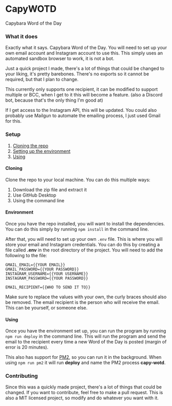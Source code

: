 # CapyWOTD
Capybara Word of the Day

### What it does
Exactly what it says. Capybara Word of the Day.
You will need to set up your own email account and Instagram account to use this. This simply uses an automated sandbox browser to work, it is not a bot.

Just a quick project I made, there's a lot of things that could be changed to your liking, it's pretty barebones. There's no exports so it cannot be required, but that I plan to change.

This currently only supports one recipient, it can be modified to support multiple or BCC, when I get to it this will become a feature. (also a Discord bot, because that's the only thing I'm good at)

If I get access to the Instagram API, this will be updated. You could also probably use Mailgun to automate the emailing process, I just used Gmail for this.

### Setup
1. [Cloning the repo](#cloning)
2. [Setting up the environment](#environment)
3. [Using](#using)


#### Cloning
Clone the repo to your local machine. You can do this multiple ways:
1. Download the zip file and extract it
2. Use GitHub Desktop
3. Using the command line

#### Environment
Once you have the repo installed, you will want to install the dependencies. You can do this simply by running `npm install` in the command line.

After that, you will need to set up your own `.env` file. This is where you will store your email and Instagram credentials. You can do this by creating a file called **.env** in the root directory of the project. You will need to add the following to the file:
```env
GMAIL_EMAIL={{YOUR EMAIL}}
GMAIL_PASSWORD={{YOUR PASSWORD}}
INSTAGRAM_USERNAME={{YOUR USERNAME}}
INSTAGRAM_PASSWORD={{YOUR PASSWORD}}

EMAIL_RECIPIENT={{WHO TO SEND IT TO}}
```

Make sure to replace the values with your own, the curly braces should also be removed. The email recipient is the person who will receive the email. This can be yourself, or someone else.

#### Using
Once you have the environment set up, you can run the program by running `npm run deploy` in the command line.
This will run the program and send the email to the recipient every time a new Word of the Day is posted (margin of error is 20 minutes).

This also has support for [PM2](https://pm2.keymetrics.io/), so you can run it in the background. When using `npm run pm2` it will run **deploy** and name the PM2 process **capy-wotd**.

### Contributing
Since this was a quickly made project, there's a lot of things that could be changed. If you want to contribute, feel free to make a pull request. This is also a MIT licensed project, so modify and do whatever you want with it.